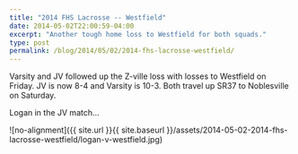 ```yaml
---
title: "2014 FHS Lacrosse -- Westfield"
date: 2014-05-02T22:00:59-04:00
excerpt: "Another tough home loss to Westfield for both squads."
type: post
permalink: /blog/2014/05/02/2014-fhs-lacrosse-westfield/
---
```

Varsity and JV followed up the Z-ville loss with losses to Westfield on Friday. JV is now 8-4 and Varsity is 10-3. Both travel up SR37 to Noblesville on Saturday.

Logan in the JV match...

![no-alignment]({{ site.url }}{{ site.baseurl }}/assets/2014-05-02-2014-fhs-lacrosse-westfield/logan-v-westfield.jpg)
